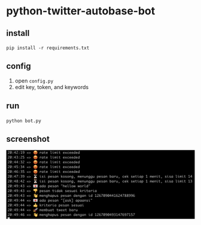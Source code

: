 # python-twitter-autobase-bot

## install

`pip install -r requirements.txt`

## config

1. open `config.py`
2. edit key, token, and keywords

## run

`python bot.py`

## screenshot

![ss](screenshot/ss.png)
